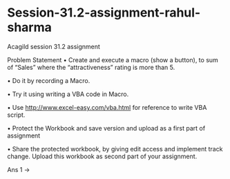 # Session-31.2-assignment-rahul-sharma
Acagild session 31.2 assignment 

Problem Statement
• Create and execute a macro (show a button), to sum of “Sales” where the “attractiveness” rating is more than 5.

• Do it by recording a Macro.

• Try it using writing a VBA code in Macro.

• Use http://www.excel-easy.com/vba.html for reference to write VBA script.

• Protect the Workbook and save version and upload as a first part of assignment

• Share the protected workbook, by giving edit access and implement track change. Upload this workbook as second part of your assignment.

Ans 1 ->
